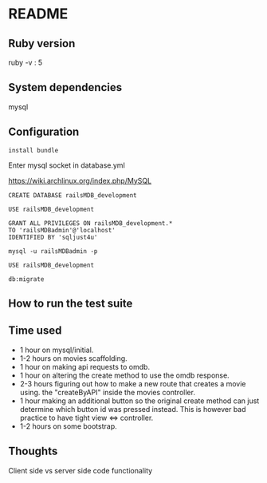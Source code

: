# README

## Ruby version
ruby -v : 5

## System dependencies
mysql

## Configuration

	install bundle 

Enter mysql socket in database.yml

https://wiki.archlinux.org/index.php/MySQL

	CREATE DATABASE railsMDB_development 

	USE railsMDB_development 

	GRANT ALL PRIVILEGES ON railsMDB_development.*
	TO 'railsMDBadmin'@'localhost'
	IDENTIFIED BY 'sqljust4u' 

	mysql -u railsMDBadmin -p 

	USE railsMDB_development 

	db:migrate 

## How to run the test suite

## Time used

* 1 hour on mysql/initial.
* 1-2 hours on movies scaffolding.
* 1 hour on making api requests to omdb.
* 1 hour on altering the create method to use the omdb response.
* 2-3 hours figuring out how to make a new route that creates a movie using. the "createByAPI" inside the movies controller.
* 1 hour making an additional button so the original create method can just determine which button id was pressed instead. This is however bad practice to have tight view <=> controller.
* 1-2 hours on some bootstrap.


## Thoughts
Client side vs server side code functionality